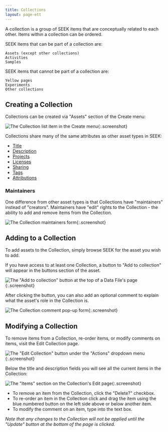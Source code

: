 ```yaml
---
title: Collections
layout: page-ett
---
```


A collection is a group of SEEK items that are conceptually related to each other. Items within a collection can be ordered.

SEEK items that can be part of a collection are:

    Assets (except other collections)
    Activities
    Samples

SEEK items that cannot be part of a collection are:

    Yellow pages
    Experiments
    Other collections

## Creating a Collection

Collections can be created via "Assets" section of the Create menu:

![The Collection list item in the Create menu](/images/user-guide/collections/img.png){:.screenshot}

Collections share many of the same attributes as other asset types in SEEK:

* [Title](general-attributes.html#title)
* [Description](general-attributes.html#description)
* [Projects](general-attributes.html#projects)
* [Licenses](licenses.html)
* [Sharing](general-attributes.html#sharing)
* [Tags](general-attributes.html#tags)
* [Attributions](general-attributes.html#attributions)

### Maintainers
One difference from other asset types is that Collections have "maintainers" instead of "creators".
Maintainers have "edit" rights to the Collection - the ability to add and remove items from the Collection.

![The Collection maintainers form](/images/user-guide/collections/img_1.png){:.screenshot}

## Adding to a Collection

To add assets to the Collection, simply browse SEEK for the asset you wish to add. 

If you have access to at least one Collection, a button to "Add to collection" will appear in the buttons section of the asset.

![The "Add to collection" button at the top of a Data File's page](/images/user-guide/collections/img_2.png){:.screenshot}

After clicking the button, you can also add an optional comment to explain what the asset's role in the Collection is.

![The Collection comment pop-up form](/images/user-guide/collections/img_3.png){:.screenshot}

## Modifying a Collection

To remove items from a Collection, re-order items, or modify comments on items, visit the Edit Collection page.

![The "Edit Collection" button under the "Actions" dropdown menu](/images/user-guide/collections/img_4.png){:.screenshot}

Below the title and description fields you will see all the current items in the Collection:

![The "Items" section on the Collection's Edit page](/images/user-guide/collections/img_5.png){:.screenshot}

- To remove an item from the Collection, click the "Delete?" checkbox.
- To re-order an item in the Collection click and drag the item using the blue numbered button on the left side above or below another item.
- To modify the comment on an item, type into the text box.

*Note that any changes to the Collection will not be applied until the "Update" button at the bottom of the page is clicked.*
